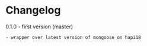 # Changelog

0.1.0 - first version (master)
```
- wrapper over latest version of mongoose on hapi18
```